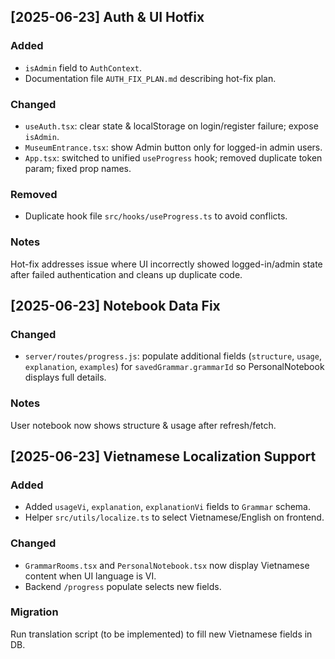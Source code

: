 ## [2025-06-23] Auth & UI Hotfix

### Added
- `isAdmin` field to `AuthContext`.
- Documentation file `AUTH_FIX_PLAN.md` describing hot-fix plan.

### Changed
- `useAuth.tsx`: clear state & localStorage on login/register failure; expose `isAdmin`.
- `MuseumEntrance.tsx`: show Admin button only for logged-in admin users.
- `App.tsx`: switched to unified `useProgress` hook; removed duplicate token param; fixed prop names.

### Removed
- Duplicate hook file `src/hooks/useProgress.ts` to avoid conflicts.

### Notes
Hot-fix addresses issue where UI incorrectly showed logged-in/admin state after failed authentication and cleans up duplicate code. 

## [2025-06-23] Notebook Data Fix

### Changed
- `server/routes/progress.js`: populate additional fields (`structure`, `usage`, `explanation`, `examples`) for `savedGrammar.grammarId` so PersonalNotebook displays full details.

### Notes
User notebook now shows structure & usage after refresh/fetch. 

## [2025-06-23] Vietnamese Localization Support

### Added
- Added `usageVi`, `explanation`, `explanationVi` fields to `Grammar` schema.
- Helper `src/utils/localize.ts` to select Vietnamese/English on frontend.

### Changed
- `GrammarRooms.tsx` and `PersonalNotebook.tsx` now display Vietnamese content when UI language is VI.
- Backend `/progress` populate selects new fields.

### Migration
Run translation script (to be implemented) to fill new Vietnamese fields in DB. 